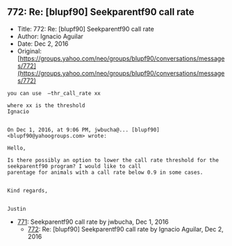 ## 772: Re: [blupf90] Seekparentf90 call rate

- Title: 772: Re: [blupf90] Seekparentf90 call rate
- Author: Ignacio Aguilar
- Date: Dec 2, 2016
- Original: [https://groups.yahoo.com/neo/groups/blupf90/conversations/messages/772](https://groups.yahoo.com/neo/groups/blupf90/conversations/messages/772)

```
you can use  —thr_call_rate xx

where xx is the threshold
Ignacio 


On Dec 1, 2016, at 9:06 PM, jwbucha@... [blupf90] <blupf90@yahoogroups.com> wrote:

Hello,

Is there possibly an option to lower the call rate threshold for the seekparentf90 program? I would like to call
parentage for animals with a call rate below 0.9 in some cases.


Kind regards,


Justin
```

- [771](0771.md): Seekparentf90 call rate by jwbucha, Dec 1, 2016
    - [772](0772.md): Re: [blupf90] Seekparentf90 call rate by Ignacio Aguilar, Dec 2, 2016

